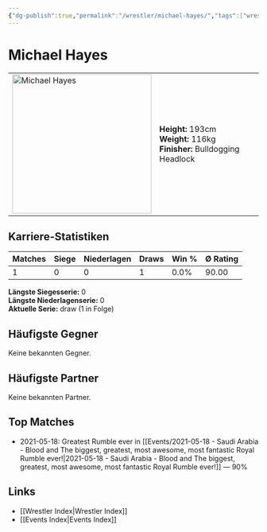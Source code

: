```yaml
---
{"dg-publish":true,"permalink":"/wrestler/michael-hayes/","tags":["wrestler"],"noteIcon":"","created":"2025-08-11T09:33:20.197+02:00"}
---
```



# Michael Hayes

<table>
<tr>
<td><img src="Michael Hayes.png" width="280" alt="Michael Hayes"></td>
<td>
<b>Height:</b> 193cm<br>
<b>Weight:</b> 116kg<br>
<b>Finisher:</b> Bulldogging Headlock<br>
</td>
</tr>
</table>

## Karriere-Statistiken

| Matches | Siege | Niederlagen | Draws | Win % | Ø Rating |
|---------|-------|-------------|-------|-------|-----------|
| 1 | 0 | 0 | 1 | 0.0% | 90.00 |

**Längste Siegesserie:** 0<br>**Längste Niederlagenserie:** 0<br>**Aktuelle Serie:** draw (1 in Folge)


## Häufigste Gegner
Keine bekannten Gegner.

## Häufigste Partner
Keine bekannten Partner.

## Top Matches
- 2021-05-18: Greatest Rumble ever in [[Events/2021-05-18 - Saudi Arabia - Blood and The biggest, greatest, most awesome, most fantastic Royal Rumble ever!\|2021-05-18 - Saudi Arabia - Blood and The biggest, greatest, most awesome, most fantastic Royal Rumble ever!]] — 90%

## Links
- [[Wrestler Index\|Wrestler Index]]
- [[Events Index\|Events Index]]
